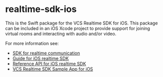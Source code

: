 # realtime-sdk-ios

This is the Swift package for the VCS Realtime SDK for iOS. This package can be included in an iOS Xcode project to provide support for joining virtual rooms and interacting with audio and/or video.

For more information see:

* [SDK for realtime communication](https://sdk.virtualcareservices.net/)
* [Guide for iOS realtime SDK](https://sdk.virtualcareservices.net/sdks/ios)
* [Reference API for iOS realtime SDK](https://sdk.virtualcareservices.net/reference/ios)
* [VCS Realtime SDK Sample App for iOS](https://github.com/ATOS-VIRTUAL-CARE/realtime-sdk-demo-ios)